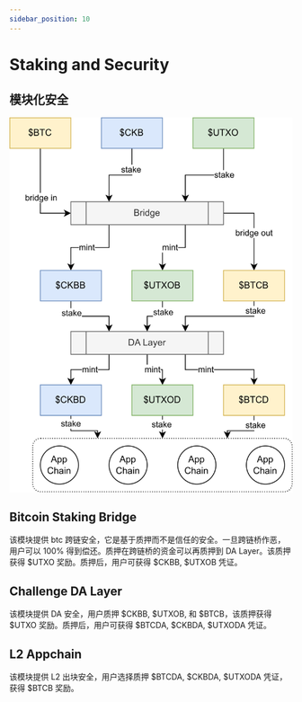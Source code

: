 ```yaml
---
sidebar_position: 10
---
```


# Staking and Security

## 模块化安全

![image](./images/stake.png)

## Bitcoin Staking Bridge

该模块提供 btc 跨链安全，它是基于质押而不是信任的安全。一旦跨链桥作恶，用户可以 100% 得到偿还。质押在跨链桥的资金可以再质押到 DA Layer。该质押获得 $UTXO 奖励。质押后，用户可获得 $CKBB, $UTXOB 凭证。

## Challenge DA Layer

该模块提供 DA 安全，用户质押 $CKBB, $UTXOB, 和 $BTCB，该质押获得 $UTXO 奖励。质押后，用户可获得 $BTCDA, $CKBDA, $UTXODA 凭证。

## L2 Appchain

该模块提供 L2 出块安全，用户选择质押 $BTCDA, $CKBDA, $UTXODA 凭证，获得 $BTCB 奖励。